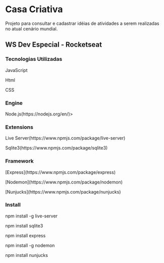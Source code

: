 # Casa Criativa
<p>Projeto para consultar e cadastrar idéias de atividades a serem realizadas no atual cenário mundial.</p>

## WS Dev Especial - Rocketseat

### Tecnologias Utilizadas
<p>JavaScript</p>
<p>Html</p>
<p>CSS</p>

### Engine
<p>Node.js(https://nodejs.org/en/)</p<p>>

### Extensions
<p>Live Server(https://www.npmjs.com/package/live-server)</p>
<p>Sqlite3(https://www.npmjs.com/package/sqlite3)</p>

### Framework
<p>[Express](https://www.npmjs.com/package/express)</p>
<p>[Nodemon](https://www.npmjs.com/package/nodemon)</p>
<p>[Nunjucks](https://www.npmjs.com/package/nunjucks)</p>

### Install
<p>npm install -g live-server</p>
<p>npm install sqlite3</p>
<p>npm install express</p>
<p>npm install -g nodemon</p>
<p>npm install nunjucks</p>





